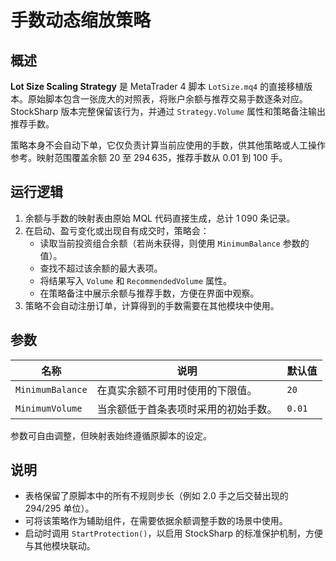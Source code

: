# 手数动态缩放策略

## 概述

**Lot Size Scaling Strategy** 是 MetaTrader 4 脚本 `LotSize.mq4` 的直接移植版本。原始脚本包含一张庞大的对照表，将账户余额与推荐交易手数逐条对应。StockSharp 版本完整保留该行为，并通过 `Strategy.Volume` 属性和策略备注输出推荐手数。

策略本身不会自动下单，它仅负责计算当前应使用的手数，供其他策略或人工操作参考。映射范围覆盖余额 20 至 294 635，推荐手数从 0.01 到 100 手。

## 运行逻辑

1. 余额与手数的映射表由原始 MQL 代码直接生成，总计 1 090 条记录。
2. 在启动、盈亏变化或出现自有成交时，策略会：
   - 读取当前投资组合余额（若尚未获得，则使用 `MinimumBalance` 参数的值）。
   - 查找不超过该余额的最大表项。
   - 将结果写入 `Volume` 和 `RecommendedVolume` 属性。
   - 在策略备注中展示余额与推荐手数，方便在界面中观察。
3. 策略不会自动注册订单，计算得到的手数需要在其他模块中使用。

## 参数

| 名称 | 说明 | 默认值 |
| --- | --- | --- |
| `MinimumBalance` | 在真实余额不可用时使用的下限值。 | `20` |
| `MinimumVolume` | 当余额低于首条表项时采用的初始手数。 | `0.01` |

参数可自由调整，但映射表始终遵循原脚本的设定。

## 说明

- 表格保留了原脚本中的所有不规则步长（例如 2.0 手之后交替出现的 294/295 单位）。
- 可将该策略作为辅助组件，在需要依据余额调整手数的场景中使用。
- 启动时调用 `StartProtection()`，以启用 StockSharp 的标准保护机制，方便与其他模块联动。
